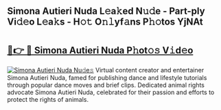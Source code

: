 ## Simona Autieri Nuda L𝚎a𝚔ed N𝚞𝚍e - Part-ply Vi𝚍𝚎o L𝚎a𝚔s - H𝚘𝚝 O𝚗𝚕yf𝚊ns P𝚑𝚘tos YjNAt

# <h2><a href="http://kfeajz.oniu.top/?m=Simona+Autieri+Nuda">🔗👉 🔴 Simona Autieri Nuda P𝚑ot𝚘𝚜 V𝚒d𝚎o</a></h2>

[![Simona Autieri Nuda Nu𝚍e𝚜](https://i.imgur.com/0qMVB7G.gif)](http://kfeajz.oniu.top/?m=Simona+Autieri+Nuda)
Virtual content creator and entertainer Simona Autieri Nuda, famed for publishing dance and lifestyle tutorials through popular dance moves and brief clips. Dedicated animal rights advocate Simona Autieri Nuda, celebrated for their passion and efforts to protect the rights of animals.  
